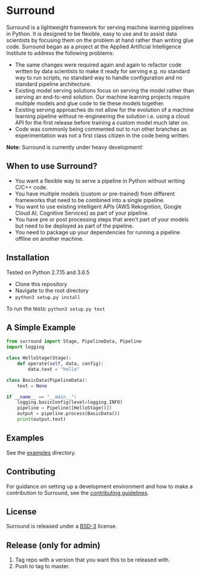 # Surround

Surround is a lightweight framework for serving machine learning pipelines in Python. It is designed to be flexible, easy to use and to assist data scientists by focusing them on the problem at hand rather than writing glue code. Surround began as a project at the Applied Artificial Intelligence Institute to address the following problems:

* The same changes were required again and again to refactor code written by data scientists to make it ready for serving e.g. no standard way to run scripts, no standard way to handle configuration and no standard pipeline architecture.
* Existing model serving solutions focus on serving the model rather than serving an end-to-end solution. Our machine learning projects require multiple models and glue code to tie these models together.
* Existing serving approaches do not allow for the evolution of a machine learning pipeline without re-engineering the solution i.e. using a cloud API for the first release before training a custom model much later on.
* Code was commonly being commented out to run other branches as experimentation was not a first class citizen in the code being written.

**Note:** Surround is currently under heavy development!

## When to use Surround?

* You want a flexible way to serve a pipeline in Python without writing C/C++ code.
* You have multiple models (custom or pre-trained) from different frameworks that need to be combined into a single pipeline.
* You want to use existing intelligent APIs (AWS Rekognition, Google Cloud AI, Cognitive Services) as part of your pipeline.
* You have pre or post processing steps that aren't part of your models but need to be deployed as part of the pipeline.
* You need to package up your dependencies for running a pipeline offline on another machine.

## Installation

Tested on Python 2.7.15 and 3.6.5

* Clone this repository
* Navigate to the root directory
* `python3 setup.py install`

To run the tests: `python3 setup.py test`

## A Simple Example

```python
from surround import Stage, PipelineData, Pipeline
import logging

class HelloStage(Stage):
    def operate(self, data, config):
        data.text = "hello"

class BasicData(PipelineData):
    text = None

if __name__ == "__main__":
    logging.basicConfig(level=logging.INFO)
    pipeline = Pipeline([HelloStage()])
    output = pipeline.process(BasicData())
    print(output.text)
```

## Examples

See the [examples](https://github.com/dstil/surround/tree/master/examples) directory.

## Contributing

For guidance on setting up a development environment and how to make a contribution to Surround, see the [contributing guidelines](CONTRIBUTING.md).


## License

Surround is released under a [BSD-3](https://opensource.org/licenses/BSD-3-Clause) license.

## Release (only for admin)
1. Tag repo with a version that you want this to be released with.
2. Push to tag to master.

